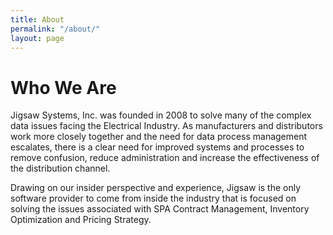 ```yaml
---
title: About
permalink: "/about/"
layout: page
---
```


# Who We Are

Jigsaw Systems, Inc. was founded in 2008 to solve many of the complex data issues facing the Electrical Industry. As manufacturers and distributors work more closely together and the need for data process management escalates, there is a clear need for improved systems and processes to remove confusion, reduce administration and increase the effectiveness of the distribution channel.

Drawing on our insider perspective and experience, Jigsaw is the only software provider to come from inside the industry that is focused on solving the issues associated with SPA Contract Management, Inventory Optimization and Pricing Strategy.  
